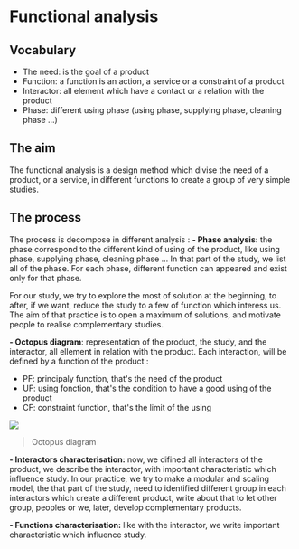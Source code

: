 # Functional analysis

## Vocabulary
- The need: is the goal of a product
- Function: a function is an action, a service or a constraint of a product
- Interactor: all element which have a contact or a relation with the product
- Phase: different using phase (using phase, supplying phase, cleaning phase …)


## The aim
The functional analysis is a design method which divise the need of a product, or a service, in different functions to create a group of very simple studies.

## The process
The process is decompose in different analysis :
**- Phase analysis:** the phase correspond to the different kind of using of the product, like using phase, supplying phase, cleaning phase ... In that part of the study, we list all of the phase. For each phase, different function can appeared and exist only for that phase.

For our study, we try to explore the most of solution at the beginning, to after, if we want, reduce the study to a few of function which interess us. The aim of that practice is to open a maximum of solutions, and motivate people to realise complementary studies.

**- Octopus diagram**: representation of the product, the study, and the interactor, all ellement in relation with the product. Each interaction, will be defined by a function of the product :
- PF: principaly function, that's the need of the product
- UF: using fonction, that's the condition to have a good using of the product
- CF: constraint function, that's the limit of the using

![](https://github.com/Gillou38/Drying-open-source-solution/blob/master/02%20-%20Developing/01%20-%20Functional%20analysis/00%20-%20General/Picture%20ressource/Octopus%20diagram.png)

>Octopus diagram

**- Interactors characterisation:** now, we difined all interactors of the product, we describe the interactor, with important characteristic which influence study. In our practice, we try to make a modular and scaling model, the that part of the study, need to identified different group in each interactors which create a different product, write about that to let other group, peoples or we, later, develop complementary products.

**- Functions characterisation:** like with the interactor, we write important characteristic which influence study.
